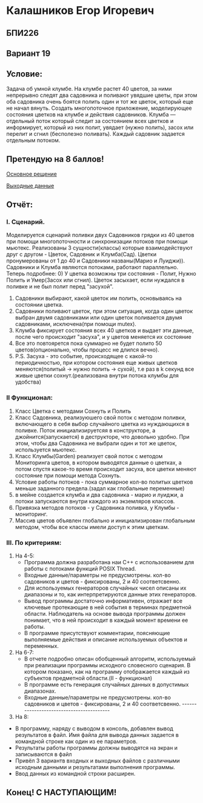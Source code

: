 # Калашников Егор Игоревич

## БПИ226

## Вариант 19

## Условие: 
Задача об умной клумбе. На клумбе растет 40 цветов, за ними
непрерывно следят два садовника и поливают увядшие цветы, при
этом оба садовника очень боятся полить один и тот же цветок, который еще не начал вянуть. Создать многопоточное приложение, моделирующее состояния цветков на клумбе и действия садовников.
Клумба — отдельный поток который следит за состоянием
всех цветков и информирует, который из них полит, увядает (нужно полить), засох или перелит и сгнил (бесполезно
поливать). Каждый садовник задается отдельным потоком.

## Претендую на 8 баллов!

[Основное рещение](main.cpp)

[Выходные данные](output.txt)

## Отчёт:
### I. Сценарий. 
  Моделируется сценарий поливки двух Садовников грядки из 40 цветов при помощи многопоточности и синхронизации потоков при помощи мьютекс. Реализованы 3 сущности(классы) которые взаимодействуют друг с другом - Цветок, Садовник и Клумба(Сад). Цветки пронумерованы от 1 до 40 и Садовники названы(Марио и Луиджи)). Садовники и Клумба являются потоками, работают параллельно. Теперь подробнее:
  0) У цветка возможны три состояния - Полит, Нужно Полить и Умер(Засох или сгнил). Цветок засыхает, если нуждался в поливке и не был полит перед "засухой". 
  1) Садовники выбирают, какой цветок им полить, основываясь  на состоянии цветка. 
  2) Садовники поливают цветок, при этом ситуация, когда один цветок выбран двумя садовниками или один цветок поливается двумя садовниками, исключена(при помощи mutex).
  3) Клумба фиксирует состояния всех 40 цветков и выдает эти данные, после чего происходит "засуха", и у цветов меняется их состояние
  4) Все это повтоярется пока суммарно не будет полито 50 цветов(опционально, чтобы процесс не длился вечно).
  5) P.S. Засуха - это событие, происходящее с какой-то периодичностью, при котором состояния еще живых цветков меняются(политый -> нужно полить -> сухой), т.е раз в k секунд все живые цветки сохнут.(реализована внутри потока клумбы для удобства)
### II Функционал:
  1) Класс Цветка с методами Сохнуть и Полить
  2) Класс Садовника, реализуюшего свой поток с методом поливки, включающего в себя выбор случайного цветка из нуждающихся в поливке. Поток инициализируетсяя в конструкторе, а джойнится(запускается) в деструкторе, что довольно удобно. При этом, чтобы два Садовника не выбрали один и тот же цветок, используется мьютекс.
  3) Класс Клумбы(Garden) реализует свой поток с методом Мониторинга цветов, в котором выводятся данные о цветках, а потом спустя какое-то время происходит засуха, все цветки меняют состояние при помощи метода Сохнуть.
  4) Условие работы потоков - пока суммарное кол-во политых цветков меньше заданного предела.(задал как глобальные переменные)
  5) в мейне создается клумба и два садовника - марио и луиджи, а потоки запускаются внутри каждого из экземляров классов.
  6) Привязка методов потоков - у Садовника поливка, у Клумбы - мониторинг.
  7) Массив цветов объявлен глобально и инициализирован глобальным методом, чтобы все классы имели доступ к этим цветкам.
### III. По критериям:
1) На 4-5:
   - Программа должна разработана наи C++ с использованием для работы с потоками функций POSIX Thread.
   - Входные данные/параметры не предусмотрены. кол-во садовников и цветов - фиксированы, 2 и 40 соответсвенно.
   - Для используемых генераторов случайных чисел описаны их диапазоны и то, как интерпретируются данные этих генераторов.
   - Вывод программы достаточно информативен, отражает все ключевые протекающие в ней события в терминах предметной области. Наблюдатель на основе вывода программы должен понимает, что в ней происходит в каждый момент времени ее работы.
   - В программе присутствуют комментарии, поясняющие выполняемые действия и описание используемых объектов и переменных.
2) На 6-7:
   - В отчете подробно описан обобщенный алгоритм, используемый при реализации программы исходного словесного сценария. В котором показано, как на программу отображается каждый из субъектов предметной области.(II - функционал)
   - В программе есть генерация случайных данных в допустимых диапазонах.
   - Входные данные/параметры не предусмотрены. кол-во садовников и цветов - фиксированы, 2 и 40 соответсвенно. -----------------------------------------
3) На 8:
  - В программу, наряду с выводом в консоль, добавлен вывод результатов в файл. Имя файла для вывода данных задается в командной строке как один из ее параметров.
  - Результаты работы программы должны выводятся на экран и записываются в файл
  - Привёл 3 вариантв входных и выходных файлов с различными исходным данными и результатами выполнения программы.
  - Ввод данных из командной строки расширен.


## Конец! C НАСТУПАЮЩИМ!
